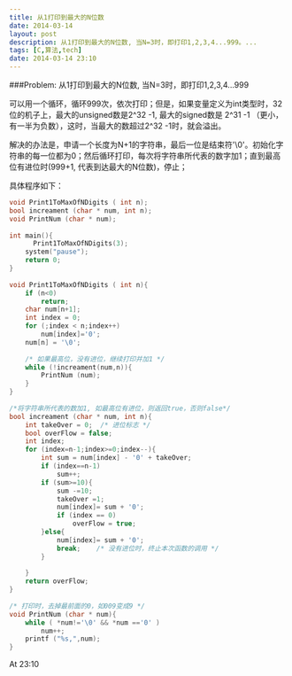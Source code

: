 ```yaml
---
title: 从1打印到最大的N位数
date: 2014-03-14
layout: post
description: 从1打印到最大的N位数, 当N=3时，即打印1,2,3,4...999。...
tags: [C,算法,tech]
date: 2014-03-14 23:10
---
```



###Problem: 从1打印到最大的N位数, 当N=3时，即打印1,2,3,4...999

可以用一个循环，循环999次，依次打印；但是，如果变量定义为int类型时，32位的机子上，最大的unsigned数是2^32 -1, 最大的signed数是 2^31 -1 （更小，有一半为负数），这时，当最大的数超过2^32 -1时，就会溢出。
 
解决的办法是，申请一个长度为N+1的字符串，最后一位是结束符'\0'。初始化字符串的每一位都为0；然后循环打印，每次将字符串所代表的数字加1；直到最高位有进位时(999+1, 代表到达最大的N位数)，停止；
 
具体程序如下：

```c
void Print1ToMaxOfNDigits ( int n);
bool increament (char * num, int n);
void PrintNum (char * num);
 
int main(){
      Print1ToMaxOfNDigits(3);
    system("pause");
    return 0;
}
 
void Print1ToMaxOfNDigits ( int n){
    if (n<0)
        return;
    char num[n+1];
    int index = 0;
    for (;index < n;index++)
        num[index]='0';
    num[n] = '\0';
     
    /* 如果最高位，没有进位，继续打印并加1 */
    while (!increament(num,n)){  
        PrintNum (num);
    }
}
 
/*将字符串所代表的数加1, 如最高位有进位，则返回true，否则false*/
bool increament (char * num, int n){
    int takeOver = 0;  /* 进位标志 */
    bool overFlow = false;
    int index;
    for (index=n-1;index>=0;index--){
        int sum = num[index] - '0' + takeOver;
        if (index==n-1)
            sum++;
        if (sum>=10){
            sum -=10;
            takeOver =1;
            num[index]= sum + '0';
            if (index == 0)
                overFlow = true;
        }else{
            num[index]= sum + '0';
            break;    /* 没有进位时，终止本次函数的调用 */
        }
 
    }
    return overFlow;
}
 
/* 打印时，去掉最前面的0，如009变成9 */
void PrintNum (char * num){
    while ( *num!='\0' && *num =='0' )
        num++;
    printf ("%s,",num);
}
```


At 23:10
